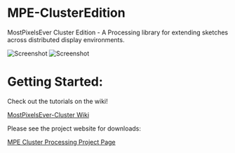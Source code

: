 MPE-ClusterEdition
==================

MostPixelsEver Cluster Edition - A Processing library for extending sketches across distributed display environments.

![Screenshot](https://lh6.googleusercontent.com/-FQe3TEUKN9s/UA8WGVjR1kI/AAAAAAAABaI/0VGCoprnw5Y/s200/IMG_0858.jpg)  ![Screenshot](https://lh3.googleusercontent.com/-aVL8RqSPwyo/UA8WGdDq8iI/AAAAAAAABaM/_HffyfeCVKE/s225/IMG_0859.jpg
)

# Getting Started:

Check out the tutorials on the wiki!

[MostPixelsEver-Cluster Wiki](https://github.com/bmwesting/MPE-ClusterEdition/wiki/MostPixelsEver-HowTo)

Please see the project website for downloads: 

[MPE Cluster Processing Project Page](http://www.tacc.utexas.edu/tacc-software/mostpixelsever)